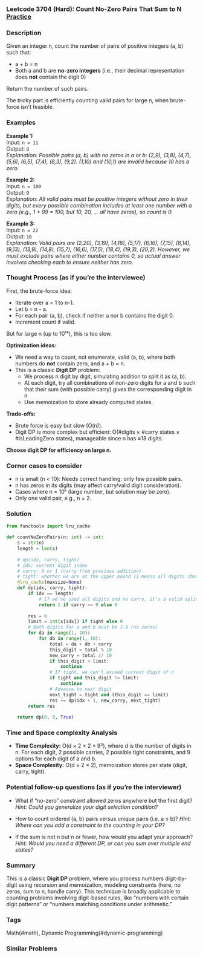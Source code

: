 ### Leetcode 3704 (Hard): Count No-Zero Pairs That Sum to N [Practice](https://leetcode.com/problems/count-no-zero-pairs-that-sum-to-n)

### Description  
Given an integer n, count the number of pairs of positive integers (a, b) such that:
- a + b = n
- Both a and b are **no-zero integers** (i.e., their decimal representation does **not** contain the digit 0)

Return the number of such pairs.

The tricky part is efficiently counting valid pairs for large n, when brute-force isn't feasible.

### Examples  

**Example 1:**  
Input: `n = 11`  
Output: `8`  
*Explanation: Possible pairs (a, b) with no zeros in a or b: (2,9), (3,8), (4,7), (5,6), (6,5), (7,4), (8,3), (9,2). (1,10) and (10,1) are invalid because 10 has a zero.*

**Example 2:**  
Input: `n = 100`  
Output: `0`  
*Explanation: All valid pairs must be positive integers without zero in their digits, but every possible combination includes at least one number with a zero (e.g., 1 + 99 = 100, but 10, 20, … all have zeros), so count is 0.*

**Example 3:**  
Input: `n = 22`  
Output: `16`  
*Explanation: Valid pairs are (2,20), (3,19), (4,18), (5,17), (6,16), (7,15), (8,14), (9,13), (13,9), (14,8), (15,7), (16,6), (17,5), (18,4), (19,3), (20,2). However, we must exclude pairs where either number contains 0, so actual answer involves checking each to ensure neither has zero.*

### Thought Process (as if you’re the interviewee)  

First, the brute-force idea:  
- Iterate over a = 1 to n-1.
- Let b = n - a.
- For each pair (a, b), check if neither a nor b contains the digit 0.
- Increment count if valid.

But for large n (up to 10¹⁸), this is too slow.

**Optimization ideas:**  
- We need a way to count, not enumerate, valid (a, b), where both numbers do **not** contain zero, and a + b = n.
- This is a classic **Digit DP** problem:  
  - We process n digit by digit, simulating addition to split it as (a, b).
  - At each digit, try all combinations of non-zero digits for a and b such that their sum (with possible carry) gives the corresponding digit in n.
  - Use memoization to store already computed states.

**Trade-offs:**  
- Brute force is easy but slow (O(n)).
- Digit DP is more complex but efficient: O(#digits × #carry states × #isLeadingZero states), manageable since n has ≤18 digits.

**Choose digit DP for efficiency on large n.**

### Corner cases to consider  
- n is small (n < 10): Needs correct handling; only few possible pairs.
- n has zeros in its digits (may affect carry/valid digit consideration).
- Cases where n = 10ᵏ (large number, but solution may be zero).
- Only one valid pair, e.g., n = 2.

### Solution

```python
from functools import lru_cache

def countNoZeroPairs(n: int) -> int:
    s = str(n)
    length = len(s)
    
    # dp(idx, carry, tight)
    # idx: current digit index
    # carry: 0 or 1 (carry from previous addition)
    # tight: whether we are at the upper bound (1 means all digits chosen so far match n)
    @lru_cache(maxsize=None)
    def dp(idx, carry, tight):
        if idx == length:
            # If we've used all digits and no carry, it's a valid split
            return 1 if carry == 0 else 0
        
        res = 0
        limit = int(s[idx]) if tight else 9
        # Both digits for a and b must be 1-9 (no zeros)
        for da in range(1, 10):
            for db in range(1, 10):
                total = da + db + carry
                this_digit = total % 10
                new_carry = total // 10
                if this_digit > limit:
                    continue
                # If tight, we can't exceed current digit of n
                if tight and this_digit != limit:
                    continue
                # Advance to next digit
                next_tight = tight and (this_digit == limit)
                res += dp(idx + 1, new_carry, next_tight)
        return res
    
    return dp(0, 0, True)
```

### Time and Space complexity Analysis  

- **Time Complexity:** O(d × 2 × 2 × 9²), where d is the number of digits in n. For each digit, 2 possible carries, 2 possible tight constraints, and 9 options for each digit of a and b.
- **Space Complexity:** O(d × 2 × 2), memoization stores per state (digit, carry, tight).

### Potential follow-up questions (as if you’re the interviewer)  

- What if “no-zero” constraint allowed zeros anywhere but the first digit?
  *Hint: Could you generalize your digit selection condition?*

- How to count ordered (a, b) pairs versus unique pairs (i.e. a ≤ b)?
  *Hint: Where can you add a constraint to the counting in your DP?*

- If the sum is not n but n or fewer, how would you adapt your approach?
  *Hint: Would you need a different DP, or can you sum over multiple end states?*

### Summary
This is a classic **Digit DP** problem, where you process numbers digit-by-digit using recursion and memoization, modeling constraints (here, no zeros, sum to n, handle carry). This technique is broadly applicable to counting problems involving digit-based rules, like “numbers with certain digit patterns” or “numbers matching conditions under arithmetic.”

### Tags
Math(#math), Dynamic Programming(#dynamic-programming)

### Similar Problems
